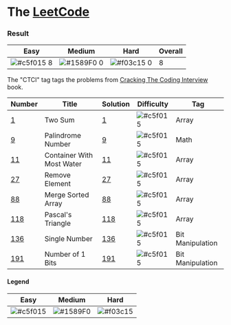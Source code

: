 # The [LeetCode](https://leetcode.com/problemset/algorithms/)

### Result
Easy | Medium | Hard | Overall
-------|---------|-------|-------|
![#c5f015](https://via.placeholder.com/15/c5f015/000000?text=+) 8 | ![#1589F0](https://via.placeholder.com/15/1589F0/000000?text=+) 0 | ![#f03c15](https://via.placeholder.com/15/f03c15/000000?text=+) 0 | 8

The "CTCI" tag tags the problems from [Cracking The Coding Interview](https://www.amazon.com/Cracking-Coding-Interview-Programming-Questions/dp/0984782850) book.

Number | Title             | Solution  | Difficulty       | Tag
-------|-------------------|-----------|------------------|------------
[1](https://leetcode.com/problems/two-sum/) | Two Sum | [1](https://github.com/Big-Totoro/LeetCodeJS/blob/main/problems/_1.js) | ![#c5f015](https://via.placeholder.com/15/c5f015/000000?text=+) | Array
[9](https://leetcode.com/problems/palindrome-number/) | Palindrome Number | [9](https://github.com/Big-Totoro/LeetCodeJS/blob/main/problems/_9.js) | ![#c5f015](https://via.placeholder.com/15/c5f015/000000?text=+) | Math
[11](https://leetcode.com/problems/container-with-most-water/) | Container With Most Water | [11](https://github.com/Big-Totoro/LeetCodeJS/blob/main/problems/_11.js) | ![#c5f015](https://via.placeholder.com/15/c5f015/000000?text=+) | Array
[27](https://leetcode.com/problems/remove-element/) | Remove Element | [27](https://github.com/Big-Totoro/LeetCodeJS/blob/main/problems/_27.js) | ![#c5f015](https://via.placeholder.com/15/c5f015/000000?text=+) | Array
[88](https://leetcode.com/problems/merge-sorted-array/) | Merge Sorted Array | [88](https://github.com/Big-Totoro/LeetCodeJS/blob/main/problems/_88.js) | ![#c5f015](https://via.placeholder.com/15/c5f015/000000?text=+) | Array
[118](https://leetcode.com/problems/pascals-triangle/) | Pascal's Triangle | [118](https://github.com/Big-Totoro/LeetCodeJS/blob/main/problems/_118.js) | ![#c5f015](https://via.placeholder.com/15/c5f015/000000?text=+) | Array
[136](https://leetcode.com/problems/single-number/) | Single Number | [136](https://github.com/Big-Totoro/LeetCodeJS/blob/main/problems/_136.js) | ![#c5f015](https://via.placeholder.com/15/c5f015/000000?text=+) | Bit Manipulation
[191](https://leetcode.com/problems/number-of-1-bits/) | Number of 1 Bits | [191](https://github.com/Big-Totoro/LeetCodeJS/blob/main/problems/_191.js) | ![#c5f015](https://via.placeholder.com/15/c5f015/000000?text=+) | Bit Manipulation

#### Legend
Easy | Medium | Hard
-------|---------|-------|
![#c5f015](https://via.placeholder.com/15/c5f015/000000?text=+) | ![#1589F0](https://via.placeholder.com/15/1589F0/000000?text=+) | ![#f03c15](https://via.placeholder.com/15/f03c15/000000?text=+)
